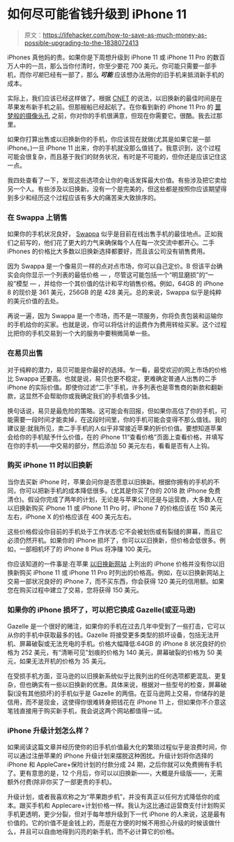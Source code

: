 # 如何尽可能省钱升级到 iPhone 11

> 原文：<https://lifehacker.com/how-to-save-as-much-money-as-possible-upgrading-to-the-1838072413>

iPhones 真他妈的贵。如果你是下周想升级到 iPhone 11 或 iPhone 11 Pro 的数百万人中的一员，那么当你付清时，你至少要花 700 美元。你可能只需要一部手机，而你*可能*已经有一部了，那么 ***可能*** 应该想办法用你的旧手机来抵消新手机的成本。



实际上，我们应该已经这样做了。根据 [CNET](https://www.cnet.com/news/your-old-iphone-is-about-to-be-worth-a-whole-lot-less/) 的说法，以旧换新的最佳时间是在苹果发布新手机之前。但那艘船已经起航了。在你看到新的 iPhone 11 Pro 的 [噩梦般的摄像头孔](https://gizmodo.com/the-iphone-lenses-are-giving-me-trypophobia-1838023299) 之前，你对你的手机很满意，但现在你需要它。很酷。我去过那里。

如果你打算出售或以旧换新你的手机，你应该现在就做(尤其是如果它是一部 iPhone。)一旦 iPhone 11 出来，你的手机就没那么值钱了。我意识到，这个过程可能会很复杂，而且基于我们的财务状况，有时是不可能的，但你还是应该记住这一点。

我四处查看了一下，发现这些选项会让你的电话发挥最大价值。有些涉及把它卖给另一个人。有些涉及以旧换新。没有一个是完美的，但这些都是按照你应该期望得到多少和经历这个过程应该有多大的痛苦来大致排序的。

### **在 Swappa 上销售**

如果你的手机状况良好， [Swappa](https://swappa.com/) 似乎是目前在线出售手机的最佳地点。正如我们之前写的，他们花了更大的力气来确保每个人在每一次交流中都开心。二手 iPhones 的价格比大多数以旧换新选择都要好，而且该公司没有销售费用。

因为 Swappa 是一个像易贝一样的点对点市场，你可以自己定价。B 但该平台确实会向你显示一个列表的最低价格 — ，尽管这可能包括一个“明显磨损”的“一般”模型 — ，并给你一个其价值的估计和平均销售价格。例如，64GB 的 iPhone 8 的现价是 361 美元，256GB 的是 428 美元。总的来说，Swappa 似乎是纯粹的美元价值的去处。

再说一遍，因为 Swappa 是一个市场，而不是一项服务，你将负责包装和运输你的手机给你的买家。也就是说，你可以将估计的运费作为费用转给买家。这个过程比把你的手机交易到一个大的服务中要稍微简单一些。

### **在易贝出售**

对于纯粹的潜力，易贝可能是你最好的选择。乍一看，最受欢迎的网上市场的价格比 Swappa 还要高。也就是说，易贝也更不稳定，更难确定普通人出售的二手 iPhone 的实际价值。即使你过滤“二手”手机，许多列表也是零售商的新款和翻新款，这显然不会帮助你或我确定我们的手机值多少钱。

换句话说，易贝是最危险的策略。这可能会有回报，但如果你高估了你的手机，可能需要一段时间才能卖掉，在这段时间里，你的手机可能会变得不那么值钱。我的建议是:就我所见，卖二手手机的人似乎非常接近苹果的折价价值。要想知道苹果会给你的手机赋予什么价值，在的 iPhone 11“查看价格”页面上查看价格，并填写在你的手机——中交易的部分，然后添加 50 美元左右，看看是否有人上钩。

### **购买 iPhone 11 时以旧换新**

当你去买新 iPhone 时，苹果会问你是否愿意以旧换新。根据你拥有的手机的不同，你可以把新手机的成本降低很多。(尤其是你买了你的 2018 款 iPhone 免费清仓)。假设你完成了两年的计划，无论是与苹果公司还是与运营商，大多数人在以旧换新购买 iPhone 11 或 iPhone 11 Pro 时，iPhone 7 的价格应该在 150 美元左右，iPhone X 的价格应该在 400 美元左右。

这些价格假设你目前的手机处于工作状态:它不会被划伤或有裂缝的屏幕，而且它必须仍然开机。如果你的 iPhone 损坏了，你可以以旧换新，但价格会低很多。例如，一部相机坏了的 iPhone 8 Plus 将净赚 100 美元。

你应该知道的一件事是:在苹果 [以旧换新网站](https://www.apple.com/shop/trade-in) 上列出的 iPhone 价格并没有你以旧换新购买 iPhone 11 或 iPhone 11 Pro 时列出的价格高。例如，在以旧换新网站上交易一部状况良好的 iPhone 7，而不买东西，你会获得 120 美元的信用额。如果您在购买过程中建立了交易，您将获得 150 美元。

### **如果你的 iPhone 损坏了，可以把它换成 Gazelle(或亚马逊)**

Gazelle 是一个很好的赌注，如果你的手机在过去几年中受到了一些打击，它可以从你的手机中获取最多的钱。Gazelle 将接受更多类型的损坏设备，包括无法开机、屏幕破裂或无法充电的手机。价格大幅降低:64GB 的 iPhone 8 状况良好的价格为 252 美元，有“清晰可见”划痕的价格为 140 美元，屏幕破裂的价格为 50 美元，如果无法开机的价格为 35 美元。

在受损手机方面，亚马逊的以旧换新系统似乎比我列出的任何选项都更混乱、更复杂，但也确实有一些以旧换新的优惠。具体来说，根据对一些型号的检查，屏幕破裂(没有其他损坏)的手机似乎是 Gazelle 的两倍。在亚马逊网上交易，你储存的是信用，而不是现金，这使得你很难转身把钱花在 iPhone 11 上，但如果你不介意这笔钱直接用于购买新手机，我会说这两个网站都值得一试。

### **iPhone 升级计划怎么样？**

如果阅读这篇文章并经历使你的旧手机价值最大化的繁琐过程似乎是浪费时间，你可以通过注册苹果的 iPhone 升级计划来摆脱这种困扰。升级计划将你选择的 iPhone 和 AppleCare+保险计划的付款分成 24 期，之后你就可以免费拥有手机了。更有意思的是，12 个月后，你可以以旧换新——，大概是升级版——，无需额外付费(除非你买了一部更贵的手机)。

升级计划，或者我喜欢称之为“苹果跑步机”，并没有真正以任何方式降低你的成本。跟买手机和 Applecare+计划价格一样。我认为这比通过运营商支付计划购买手机更透明，更少分裂，但对于每年想升级到下一代 iPhone 的人来说，这是最有价值的。它的价值不是金钱上的，而是在方便的时候不用担心升级的时候该做什么，并且可以自由地得到闪亮的新手机，而不必计算它的价格。